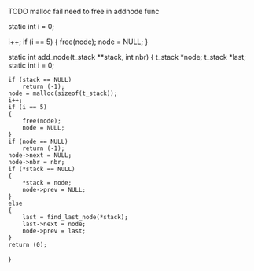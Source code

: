 TODO malloc fail need to free in addnode func

static int i = 0;

i++;
	if (i == 5)
	{
		free(node);
		node = NULL;
	}

 static int	add_node(t_stack **stack, int nbr)
{
	t_stack	*node;
	t_stack	*last;
	static int i = 0;

	if (stack == NULL)
		return (-1);
	node = malloc(sizeof(t_stack));
	i++;
	if (i == 5)
	{
		free(node);
		node = NULL;
	}
	if (node == NULL)
		return (-1);
	node->next = NULL;
	node->nbr = nbr;
	if (*stack == NULL)
	{
		*stack = node;
		node->prev = NULL;
	}
	else
	{
		last = find_last_node(*stack);
		last->next = node;
		node->prev = last;
	}
	return (0);
}
